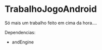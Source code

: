 TrabalhoJogoAndroid
===================

Só mais um trabalho feito em cima da hora....


Dependencias:
 - andEngine
